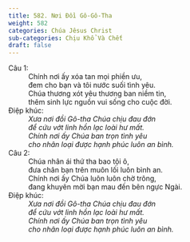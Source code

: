 ```yaml
---
title: 582. Nơi Đồi Gô-Gô-Tha
weight: 582
categories: Chúa Jêsus Christ
sub-categories: Chịu Khổ Và Chết
draft: false
---
```

<dl><dt>Câu 1:</dt><dd data-verse="1">Chính nơi ấy xóa tan mọi phiền ưu, <br/>đem cho bạn và tôi nước suối tình yêu. <br/>Chúa thương xót yêu thương ban niềm tin, <br/>thêm sinh lực nguồn vui sống cho cuộc đời. </dd><dt>Điệp khúc:</dt><dd data-chorus="1"><em>Xưa nơi đồi Gô-tha Chúa chịu đau đớn <br/>để cứu vớt linh hồn lạc loài hư mất. <br/>Chính nơi ấy Chúa ban trọn tình yêu <br/>cho nhân loại được hạnh phúc luôn an bình. </em></dd><dt>Câu 2:</dt><dd data-verse="2">Chúa nhân ái thứ tha bao tội ô, <br/>đưa chân bạn trên muôn lối luôn bình an. <br/>Chính nơi ấy Chúa luôn luôn chờ trông, <br/>đang khuyên mời bạn mau đến bên ngực Ngài. </dd><dt>Điệp khúc:</dt><dd data-chorus="1"><em>Xưa nơi đồi Gô-tha Chúa chịu đau đớn <br/>để cứu vớt linh hồn lạc loài hư mất. <br/>Chính nơi ấy Chúa ban trọn tình yêu <br/>cho nhân loại được hạnh phúc luôn an bình. </em></dd></dl>